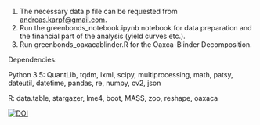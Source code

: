 1. The necessary data.p file can be requested from andreas.karpf@gmail.com.
2. Run the greenbonds_notebook.ipynb notebook for data preparation and the financial part of the analysis (yield curves etc.).
3. Run greenbonds_oaxacablinder.R for the Oaxca-Blinder Decomposition.

Dependencies:

Python 3.5:
QuantLib, tqdm, lxml, scipy, multiprocessing, math, patsy, dateutil, datetime, pandas, re, numpy, cv2, json

R:
data.table, stargazer, lme4, boot, MASS, zoo, reshape, oaxaca

[![DOI](https://zenodo.org/badge/112537640.svg)](https://zenodo.org/badge/latestdoi/112537640)
